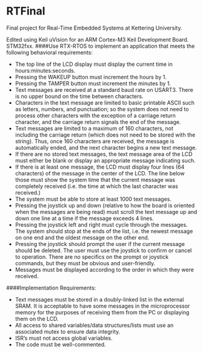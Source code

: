 RTFinal
=======
Final project for Real-Time Embedded Systems at Kettering University.

Edited using Keil uVision for an ARM Cortex-M3 Keil Development Board.  STM32fxx.
####Use RTX-RTOS to implement an application that meets the following behavioral requirements:
- The top line of the LCD display must display the current time in hours:minutes:seconds. 
- Pressing the WAKEUP button must increment the hours by 1. 
- Pressing the TAMPER button must increment the minutes by 1. 
- Text messages are received at a standard baud rate on USART3. There is no upper bound on the time between characters. 
- Characters in the text message are limited to basic printable ASCII such as letters, numbers, and punctuation; so the system does not need to process other characters with the exception of a carriage return character, and the carriage return signals the end of the message. 
- Text messages are limited to a maximum of 160 characters, not including the carriage return (which does not need to be stored with the string). Thus, once 160 characters are received, the message is automatically ended, and the next character begins a new text message. 
- If there are no stored text messages, the text message area of the LCD must either be blank or display an appropriate message indicating such.
- If there is at least one message, the LCD must display four lines (64 characters) of the message in the center of the LCD. The line below those must show the system time that the current message was completely received (i.e. the time at which the last character was received.) 
- The system must be able to store at least 1000 text messages. 
- Pressing the joystick up and down (relative to how the board is oriented when the messages are being read) must scroll the text message up and down one line at a time if the message exceeds 4 lines. 
- Pressing the joystick left and right must cycle through the messages. The system should stop at the ends of the list, i.e. the newest message on one end and the oldest message on the other end. 
- Pressing the joystick should prompt the user if the current message should be deleted. The user must use the joystick to confirm or cancel to operation. There are no specifics on the prompt or joystick commands, but they must be obvious and user-friendly. 
- Messages must be displayed according to the order in which they were received. 

####Implementation Requirements: 
- Text messages must be stored in a doubly-linked list in the external SRAM. It is acceptable to have some messages in the microprocessor memory for the purposes of receiving them from the PC or displaying them on the LCD. 
- All access to shared variables/data structures/lists must use an associated mutex to ensure data integrity. 
- ISR’s must not access global variables. 
- The code must be well-commented.

